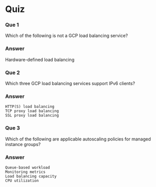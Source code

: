 # Quiz

### Que 1

Which of the following is not a GCP load balancing service?

### Answer

Hardware-defined load balancing

### Que 2

Which three GCP load balancing services support IPv6 clients?

### Answer

    HTTP(S) load balancing
    TCP proxy load balancing
    SSL proxy load balancing

### Que 3

Which of the following are applicable autoscaling policies for managed instance groups?

### Answer

    Queue-based workload
    Monitoring metrics
    Load balancing capacity
    CPU utilization
